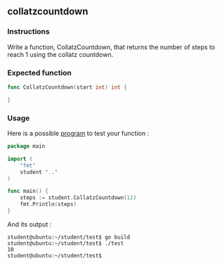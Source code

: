 ## collatzcountdown

### Instructions

Write a function, CollatzCountdown, that returns the number of steps to reach 1 using the collatz countdown.

### Expected function

```go
func CollatzCountdown(start int) int {

}
```

### Usage

Here is a possible [program](TODO-LINK) to test your function :

```go
package main

import (
	"fmt"
	student ".."
)

func main() {
	steps := student.CollatzCountdown(12)
	fmt.Println(steps)
}
```

And its output :

```console
student@ubuntu:~/student/test$ go build
student@ubuntu:~/student/test$ ./test
10
student@ubuntu:~/student/test$
```
